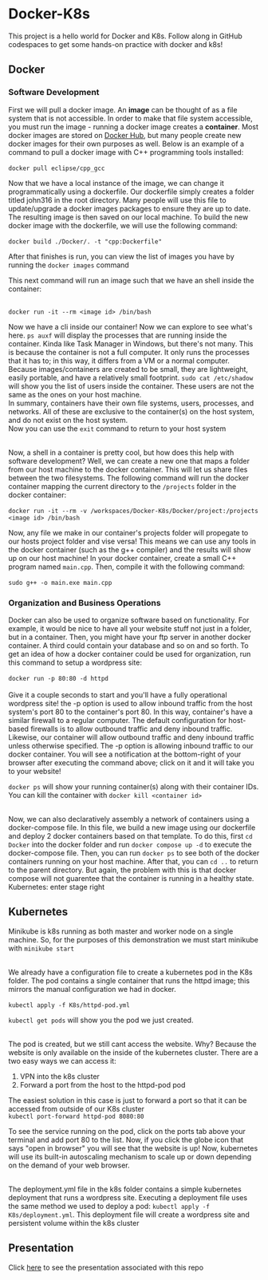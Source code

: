 # Docker-K8s

This project is a hello world for Docker and K8s. Follow along in GitHub codespaces to get some hands-on practice with docker and k8s!

## Docker
### Software Development
First we will pull a docker image. An **image** can be thought of as a file system that is not accessible. In order to make that file system accessible, you must run the image - running a docker image creates a **container**.   Most docker images are stored on [Docker Hub](https://hub.docker.com/search?q=), but many people create new docker images for their own purposes as well. Below is an example of a command to pull a docker image with C++ programming tools installed: </br> </br>
`docker pull eclipse/cpp_gcc` </br>

Now that we have a local instance of the image, we can change it programmatically using a dockerfile. Our dockerfile simply creates a folder titled john316 in the root directory. Many people will use this file to update/upgrade a docker images packages to ensure they are up to date. The resulting image is then saved on our local machine. To build the new docker image with the dockerfile, we will use the following command: </br> </br>
`docker build ./Docker/. -t "cpp:Dockerfile"` </br>

After that finishes is run, you can view the list of images you have by running the `docker images` command </br>

This next command will run an image such that we have an shell inside the container: </br> </br>

`docker run -it --rm <image id> /bin/bash` </br>

Now we have a cli inside our container! Now we can explore to see what's here. `ps auxf` will display the processes that are running inside the container. Kinda like Task Manager in Windows, but there's not many. This is because the container is not a full computer. It only runs the processes that it has to; in this way, it differs from a VM or a normal computer. Because images/containers are created to be small, they are lightweight, easily portable, and have a relatively small footprint. `sudo cat /etc/shadow` will show you the list of users inside the container. These users are not the same as the ones on your host machine.  </br>
In summary, containers have their own file systems, users, processes, and networks. All of these are exclusive to the container(s) on the host system, and do not exist on the host system. </br>
Now you can use the `exit` command to return to your host system </br> </br>

Now, a shell in a container is pretty cool, but how does this help with software development? Well, we can create a new one that maps a folder from our host machine to the docker container. This will let us share files between the two filesystems. The following command will run the docker container mapping the current directory to the `/projects` folder in the docker container: </br> </br>
`docker run -it --rm -v /workspaces/Docker-K8s/Docker/project:/projects <image id> /bin/bash` </br>

Now, any file we make in our container's projects folder will propegate to our hosts project folder and vise versa! This means we can use any tools in the docker container (such as the g++ compiler) and the results will show up on our host machine! In your docker container, create a small C++ program named `main.cpp`. Then, compile it with the following command: </br> </br>
`sudo g++ -o main.exe main.cpp`
</br>

### Organization and Business Operations
Docker can also be used to organize software based on functionality. For example, it would be nice to have all your website stuff not just in a folder, but in a container. Then, you might have your ftp server in another docker container. A third could contain your database and so on and so forth. To get an idea of how a docker container could be used for organization, run this command to setup a wordpress site: </br> </br>
`docker run -p 80:80 -d httpd` </br> </br>
Give it a couple seconds to start and you'll have a fully operational wordpress site! the -p option is used to allow inbound traffic from the host system's port 80 to the container's port 80. In this way, container's have a similar firewall to a regular computer. The default configuration for host-based firewalls is to allow outbound traffic and deny inbound traffic. Likewise, our container will allow outbound traffic and deny inbound traffic unless otherwise specified. The -p option is allowing inbound traffic to our docker container. You will see a notification at the bottom-right of your browser after executing the command above; click on it and it will take you to your website! </br>

`docker ps` will show your running container(s) along with their container IDs. You can kill the container with `docker kill <container id>` </br> </br>

Now, we can also declaratively assembly a network of containers using a docker-compose file. In this file, we build a new image using our dockerfile and deploy 2 docker containers based on that template. To do this, first `cd Docker` into the docker folder and run `docker compose up -d` to execute the docker-compose file. Then, you can run `docker ps` to see both of the docker containers running on your host machine. After that, you can `cd ..` to return to the parent directory. But again, the problem with this is that docker compose will not guarentee that the container is running in a healthy state. </br> Kubernetes: enter stage right

## Kubernetes
Minikube is k8s running as both master and worker node on a single machine. So, for the purposes of this demonstration we must start minikube with `minikube start` </br> </br>

We already have a configuration file to create a kubernetes pod in the K8s folder. The pod contains a single container that runs the httpd image; this mirrors the manual configuration we had in docker. </br> </br>
`kubectl apply -f K8s/httpd-pod.yml` </br>

`kubectl get pods` will show you the pod we just created. </br></br>

The pod is created, but we still cant access the website. Why? Because the website is only available on the inside of the kubernetes cluster. There are a two easy ways we can access it: </br>
1. VPN into the k8s cluster </br>
2. Forward a port from the host to the httpd-pod pod  </br>

The easiest solution in this case is just to forward a port so that it can be accessed from outside of our K8s cluster </br>
`kubectl port-forward httpd-pod 8080:80` </br>

To see the service running on the pod, click on the ports tab above your terminal and add port 80 to the list. Now, if you click the globe icon that says "open in browser" you will see that the website is up! Now, kubernetes will use its built-in autoscaling mechanism to scale up or down depending on the demand of your web browser. </br> </br>

The deployment.yml file in the k8s folder contains a simple kubernetes deployment that runs a wordpress site. Executing a deployment file uses the same method we used to deploy a pod: `kubectl apply -f K8s/deployment.yml`. This deployment file will create a wordpress site and persistent volume within the k8s cluster
## Presentation
Click [here](https://youtu.be/0bPKnUMzGBk) to see the presentation associated with this repo
